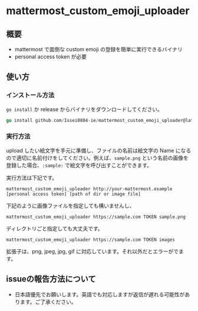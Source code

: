 # mattermost_custom_emoji_uploader

## 概要

- mattermost で面倒な custom emoji の登録を簡単に実行できるバイナリ
- personal access token が必要

## 使い方

### インストール方法

`go install` か release からバイナリをダウンロードしてください。

```go
go install github.com/Issei0804-ie/mattermost_custom_emoji_uploader@latest
```

### 実行方法

upload したい絵文字を手元に準備し、ファイルの名前は絵文字の Name になるので適切に名前付けをしてください。例えば、`sample.png` という名前の画像を登録した場合、`:sample:` で絵文字を呼び出すことができます。

実行方法は下記です。

```shell
mattermost_custom_emoji_uploader http://your-mattermost.example [personal access token] [path of dir or image file]
```

下記のように画像ファイルを指定しても構いませんし、

```shell
mattermost_custom_emoji_uploader https://sample.com TOKEN sample.png
```

ディレクトリごと指定しても大丈夫です。

```shell
mattermost_custom_emoji_uploader https://sample.com TOKEN images
```

拡張子は、png, jpeg, jpg, gif に対応しています。それ以外だとエラーがでます。


## issueの報告方法について

- 日本語優先でお願いします。英語でも対応しますが返信が遅れる可能性があります。ご了承ください。
